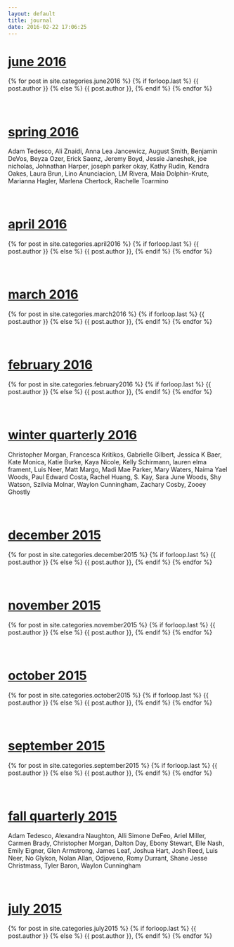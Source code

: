 ```yaml
---
layout: default
title: journal
date: 2016-02-22 17:06:25
---
```


<h1><b><a href="../june2016">june 2016</a></b></h1>
<div style="display: inline;"> 
{% for post in site.categories.june2016 %}
	{% if forloop.last %}
		{{ post.author }}
	{% else %}
		{{ post.author }}, 
	{% endif %}
{% endfor %}
</div><br><br><br>
<h1><b><a href="../spring2016">spring 2016</a></b></h1>
<div style="display: inline;"> Adam Tedesco, Ali Znaidi, Anna Lea Jancewicz, August Smith, Benjamin DeVos, Beyza Ozer, Erick Saenz, Jeremy Boyd, Jessie Janeshek, joe nicholas, Johnathan Harper, joseph parker okay, Kathy Rudin, Kendra Oakes, Laura Brun, Lino Anunciacion, LM Rivera, Maia Dolphin-Krute, Marianna Hagler, Marlena Chertock, Rachelle Toarmino
</div><br><br><br>
<h1><b><a href="../april2016">april 2016</a></b></h1>
<div style="display: inline;"> 
{% for post in site.categories.april2016 %}
	{% if forloop.last %}
		{{ post.author }}
	{% else %}
		{{ post.author }}, 
	{% endif %}
{% endfor %}
</div><br><br><br>
<h1><b><a href="../march2016">march 2016</a></b></h1>
<div style="display: inline;"> 
{% for post in site.categories.march2016 %}
	{% if forloop.last %}
		{{ post.author }}
	{% else %}
		{{ post.author }}, 
	{% endif %}
{% endfor %}
</div><br><br><br>
<h1><b><a href="../february2016">february 2016</a></b></h1>
<div style="display: inline;"> 
{% for post in site.categories.february2016 %}
	{% if forloop.last %}
		{{ post.author }}
	{% else %}
		{{ post.author }}, 
	{% endif %}
{% endfor %}
</div><br><br><br>
<h1><b><a href="../winter2016">winter quarterly 2016</a></b></h1>Christopher Morgan, Francesca Kritikos, Gabrielle Gilbert, Jessica K Baer, Kate Monica, Katie Burke, Kaya Nicole, Kelly Schirmann, lauren elma frament, Luis Neer, Matt Margo, Madi Mae Parker, Mary Waters, Naima Yael Woods, Paul Edward Costa, Rachel Huang, S. Kay, Sara June Woods, Shy Watson, Szilvia Molnar, Waylon Cunningham, Zachary Cosby, Zooey Ghostly<br><br><br>
<h1><b><a href="../december2015">december 2015</a></b></h1>
<div style="display: inline;">
{% for post in site.categories.december2015 %}
	{% if forloop.last %}
		{{ post.author }}
	{% else %}
		{{ post.author }}, 
	{% endif %}
{% endfor %}
</div><br><br><br>
<h1><b><a href="../november2015">november 2015</a></b></h1>
<div style="display: inline;">
{% for post in site.categories.november2015 %}
	{% if forloop.last %}
		{{ post.author }}
	{% else %}
		{{ post.author }}, 
	{% endif %}
{% endfor %}
</div><br><br><br>
<h1><b><a href="../october2015">october 2015</a></b></h1>
<div style="display: inline;">
{% for post in site.categories.october2015 %}
	{% if forloop.last %}
		{{ post.author }}
	{% else %}
		{{ post.author }}, 
	{% endif %}
{% endfor %}
</div><br><br><br>       
<h1><b><a href="../september2015">september 2015</a></b></h1>
<div style="display: inline;">
{% for post in site.categories.september2015 %}
	{% if forloop.last %}
		{{ post.author }}
	{% else %}
		{{ post.author }}, 
	{% endif %}
{% endfor %}
</div><br><br><br>        
<h1><b><a href="../fall2015">fall quarterly 2015</a></b></h1>Adam Tedesco, Alexandra Naughton, Alli Simone DeFeo, Ariel Miller, Carmen Brady, Christopher Morgan, Dalton Day, Ebony Stewart, Elle Nash, Emily Eigner, Glen Armstrong, James Leaf, Joshua Hart, Josh Reed, Luis Neer, No Glykon, Nolan Allan, Odjoveno, Romy Durrant, Shane Jesse Christmass, Tyler Baron, Waylon Cunningham<br><br><br>
<h1><b><a href="../july2015">july 2015</a></b></h1>
<div style="display: inline;">
{% for post in site.categories.july2015 %}
	{% if forloop.last %}
		{{ post.author }}
	{% else %}
		{{ post.author }}, 
	{% endif %}
{% endfor %}
</div>
<br>
<br>
<br>
<br>